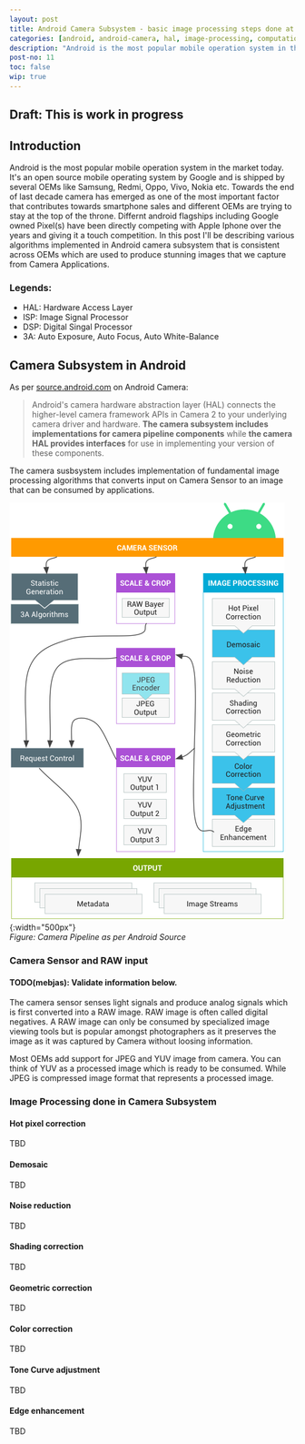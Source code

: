 ```yaml
---
layout: post
title: Android Camera Subsystem - basic image processing steps done at hardware level in Android Camera
categories: [android, android-camera, hal, image-processing, computational-photograhpy]
description: "Android is the most popular mobile operation system in the market today. It's an open source mobile operating system by Google and is shipped by several OEMs like Samsung, Redmi, Oppo, Vivo, Nokia etc. Towards the end of last decade camera has emerged as one of the most important factor that contributes towards smartphone sales and different OEMs are trying to stay at the top of the throne. Differnt android flagships including Google owned Pixel(s) have been directly competing with Apple Iphone over the years and giving it a touch competition. In this post I'll be describing various algorithms implemented in Android camera subsystem that is consistent across OEMs which are used to produce stunning images that we capture from Camera Applications."
post-no: 11
toc: false
wip: true
---
```

## Draft: This is work in progress

## Introduction
Android is the most popular mobile operation system in the market today. It's an open source mobile operating system by Google and is shipped by several OEMs like Samsung, Redmi, Oppo, Vivo, Nokia etc. Towards the end of last decade camera has emerged as one of the most important factor that contributes towards smartphone sales and different OEMs are trying to stay at the top of the throne. Differnt android flagships including Google owned Pixel(s) have been directly competing with Apple Iphone over the years and giving it a touch competition. In this post I'll be describing various algorithms implemented in Android camera subsystem that is consistent across OEMs which are used to produce stunning images that we capture from Camera Applications.

### Legends:
 - HAL: Hardware Access Layer
 - ISP: Image Signal Processor
 - DSP: Digital Singal Processor
 - 3A: Auto Exposure, Auto Focus, Auto White-Balance

## Camera Subsystem in Android
As per [source.android.com](https://source.android.com/devices/camera) on Android Camera:
> Android's camera hardware abstraction layer (HAL) connects the higher-level camera framework APIs in Camera 2 to your underlying camera driver and hardware. __The camera subsystem includes implementations for camera pipeline components__ while __the camera HAL provides interfaces__ for use in implementing your version of these components.

The camera susbsystem includes implementation of fundamental image processing algorithms that converts input on Camera Sensor to an image that can be consumed by applications.

![Camera Pipeline](../images/post11_image1.png){:width="500px"}<br>
<span class="image-caption">_Figure: Camera Pipeline as per Android Source_</span>

### Camera Sensor and RAW input
#### TODO(mebjas): Validate information below.
The camera sensor senses light signals and produce analog signals which is first converted into a RAW image. RAW image is often called digital negatives. A RAW image can only be consumed by specialized image viewing tools but is popular amongst photographers as it preserves the image as it was captured by Camera without loosing information. 

Most OEMs add support for JPEG and YUV image from camera. You can think of YUV as a processed image which is ready to be consumed. While JPEG is compressed image format that represents a processed image.

### Image Processing done in Camera Subsystem

#### Hot pixel correction
TBD

#### Demosaic
TBD

#### Noise reduction
TBD

#### Shading correction
TBD

#### Geometric correction
TBD

#### Color correction
TBD

#### Tone Curve adjustment
TBD

#### Edge enhancement
TBD 




